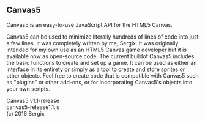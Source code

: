 ## Canvas5
Canvas5 is an easy-to-use JavaScript API for the HTML5 Canvas.

  Canvas5 can be used to minimize literally hundreds of lines of code into just a few lines. It was completely written by me, Sergix. It was originally intended for my own use as an HTML5 Canvas game developer but it is available now as open-source code. The current buildof Canvas5 includes the basic functions to create and set up a game. It can be used as either an interface in its entirety or simply as a tool to create and store sprites or other objects. Feel free to create code that is compatible with Canvas5 such as "plugins" or other  add-ons, or for incorporating Canvas5's objects into your own scripts.  

Canvas5 v1.1-release  
canvas5-release1.1.js  
(c) 2016 Sergix
